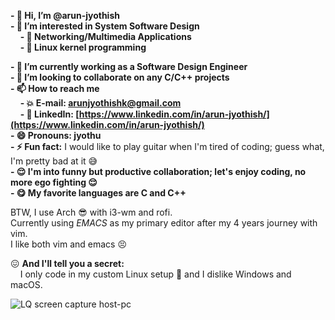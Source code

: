 **- 👋 Hi, I’m @arun-jyothish**  
**- 👀 I’m interested in System Software Design**  
&nbsp;&nbsp;&nbsp;&nbsp;**- 👾 Networking/Multimedia Applications**  
&nbsp;&nbsp;&nbsp;&nbsp;**- 🤖 Linux kernel programming**

**- 🌱 I’m currently working as a Software Design Engineer**  
**- 💞️ I’m looking to collaborate on any C/C++ projects**  
**- 📫 How to reach me**  
&nbsp;&nbsp;&nbsp;&nbsp;**- 💥 E-mail: arunjyothishk@gmail.com**  
&nbsp;&nbsp;&nbsp;&nbsp;**- 💫 LinkedIn: [https://www.linkedin.com/in/arun-jyothish/](https://www.linkedin.com/in/arun-jyothish/)**  
**- 😄 Pronouns: jyothu**  
**- ⚡ Fun fact:** I would like to play guitar when I'm tired of coding; guess what, I'm pretty bad at it 😅  
**- 😌 I'm into funny but productive collaboration; let's enjoy coding, no more ego fighting 😌**  
**- 😋 My favorite languages are C and C++**

BTW, I use Arch 😎 with i3-wm and rofi.  
Currently using *EMACS* as my primary editor after my 4 years journey with vim.  
I like both vim and emacs 😣

😖 **And I'll tell you a secret:**  
&nbsp;&nbsp;&nbsp;&nbsp;I only code in my custom Linux setup 🤫 and I dislike Windows and macOS.

![LQ screen capture host-pc](LQ_screen_cap.gif)
